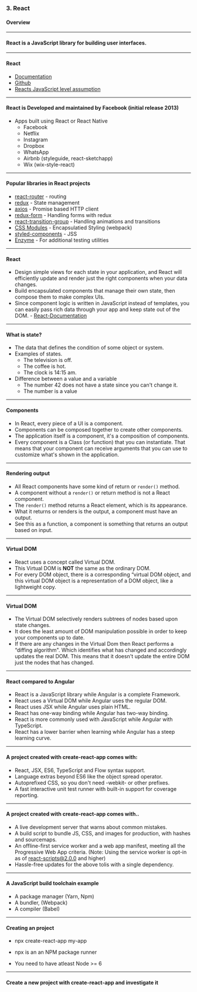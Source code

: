 ### 3. React
#### Overview


---

#### React is a JavaScript library for building user interfaces.


---
        

#### React

* <a href="https://reactjs.org/">Documentation</a>
* <a href="https://github.com/facebook/react">Github</a>
* <a href="https://developer.mozilla.org/en-US/docs/Web/JavaScript/A_re-introduction_to_JavaScript">Reacts JavaScript level assumption</a>


---

#### React is Developed and maintained by Facebook (initial release 2013)

* Apps built using React or React Native
  * Facebook
  * Netflix
  * Instagram
  * Dropbox
  * WhatsApp
  * Airbnb (styleguide, react-sketchapp)
  * Wix (wix-style-react)


---

#### Popular libraries in React projects

* <a href="https://reacttraining.com/react-router/web/guides/quick-start" target="_blank">react-router</a> - routing
* <a href="https://redux.js.org/" target="_blank">redux</a> - State management
* <a href="https://github.com/axios/axios" target="_blank">axios</a> - Promise based HTTP client
* <a href="https://redux-form.com/8.1.0/" target="_blank">redux-form</a> - Handling forms with redux
* <a href="https://github.com/reactjs/react-transition-group" target="_blank">react-transition-group</a> - Handling animations and transitions
* <a href="https://github.com/css-modules/css-modules" target="_blank">CSS Modules</a> - Encapsulatied Styling (webpack)
* <a href="https://github.com/styled-components/styled-components" target="_blank">styled-components</a> - JSS
* <a href="https://github.com/airbnb/enzyme" target="_blank">Enzyme</a> - For additional testing utilities


---

#### React

* Design simple views for each state in your application, and React will efficiently update and render just the right components when your data changes.
* Build encapsulated components that manage their own state, then compose them to make complex UIs.
* Since component logic is written in JavaScript instead of templates, you can easily pass rich data through your app and keep state out of the DOM. - <a href="https://reactjs.org/">React-Documentation</a>


---

#### What is state?

* The data that defines the condition of some object or system.
* Examples of states.
  * The television is off.
  * The coffee is hot.
  * The clock is 14:15 am.
* Difference between a value and a variable
  * The number 42 does not have a state since you can't change it.
  * The number is a value


---

#### Components

* In React, every piece of a UI is a component.
* Components can be composed together to create other components.
* The application itself is a component, it's a composition of components.
* Every component is a Class (or function) that you can instantiate. That means that your component can receive arguments that you can use to customize what's shown in the application.


---

####  Rendering output
* All React components have some kind of return or ```render()``` method.
* A component without a ```render()``` or return method is not a React component.
* The ```render()``` method returns a React element, which is its appearance.
* What it returns or renders is the output, a component must have an output.
* See this as a function, a component is something that returns an output based on input.


---

#### Virtual DOM

* React uses a concept called Virtual DOM.
* This Virtual DOM is **NOT** the same as the ordinary DOM.
* For every DOM object, there is a corresponding “virtual DOM object, and this virtual DOM object is a representation of a DOM object, like a lightweight copy.


---
        
#### Virtual DOM

* The Virtual DOM selectively renders subtrees of nodes based upon state changes.
* It does the least amount of DOM manipulation possible in order to keep your components up to date.
* If there are any changes in the Virtual Dom then React performs a “diffing algorithm". Which identifies what has changed and accordingly updates the real DOM. This means that it doesn't update the entire DOM just the nodes that has changed.


---

#### React compared to Angular

* React is a JavaScript library while Angular is a complete Framework.
* React uses a Virtual DOM while Angular uses the regular DOM.
* React uses JSX while Angular uses plain HTML.
* React has one-way binding while Angular has two-way binding.
* React is more commonly used with JavaScript while Angular with TypeScript.
* React has a lower barrier when learning while Angular has a steep learning curve.


---

#### A project created with create-react-app comes with:

* React, JSX, ES6, TypeScript and Flow syntax support.
* Language extras beyond ES6 like the object spread operator.
* Autoprefixed CSS, so you don't need -webkit- or other prefixes.
* A fast interactive unit test runner with built-in support for coverage reporting.


---

#### A project created with create-react-app comes with..

* A live development server that warns about common mistakes.
* A build script to bundle JS, CSS, and images for production, with hashes and sourcemaps.
* An offline-first service worker and a web app manifest, meeting all the Progressive Web App criteria. (Note: Using the service worker is opt-in as of react-scripts@2.0.0 and higher)
* Hassle-free updates for the above tolis with a single dependency.


---

#### A JavaScript build toolchain example

* A package manager (Yarn, Npm)
* A bundler, (Webpack)
* A compiler (Babel)


---

#### Creating an project

* npx create-react-app my-app

* npx is an an NPM package runner

* You need to have atleast Node >= 6


---

#### Create a new project with create-react-app and investigate it